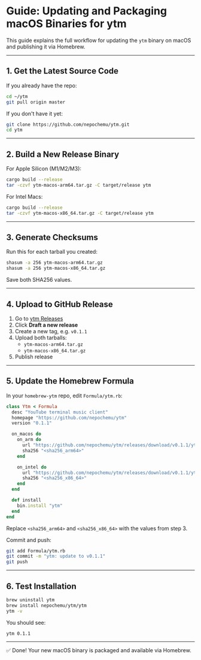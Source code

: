 # Guide: Updating and Packaging macOS Binaries for ytm

This guide explains the full workflow for updating the `ytm` binary on
macOS and publishing it via Homebrew.

------------------------------------------------------------------------

## 1. Get the Latest Source Code

If you already have the repo:

``` bash
cd ~/ytm
git pull origin master
```

If you don't have it yet:

``` bash
git clone https://github.com/nepochemu/ytm.git
cd ytm
```

------------------------------------------------------------------------

## 2. Build a New Release Binary

For Apple Silicon (M1/M2/M3):

``` bash
cargo build --release
tar -czvf ytm-macos-arm64.tar.gz -C target/release ytm
```

For Intel Macs:

``` bash
cargo build --release
tar -czvf ytm-macos-x86_64.tar.gz -C target/release ytm
```

------------------------------------------------------------------------

## 3. Generate Checksums

Run this for each tarball you created:

``` bash
shasum -a 256 ytm-macos-arm64.tar.gz
shasum -a 256 ytm-macos-x86_64.tar.gz
```

Save both SHA256 values.

------------------------------------------------------------------------

## 4. Upload to GitHub Release

1.  Go to [ytm Releases](https://github.com/nepochemu/ytm/releases)
2.  Click **Draft a new release**
3.  Create a new tag, e.g. `v0.1.1`
4.  Upload both tarballs:
    -   `ytm-macos-arm64.tar.gz`
    -   `ytm-macos-x86_64.tar.gz`
5.  Publish release

------------------------------------------------------------------------

## 5. Update the Homebrew Formula

In your `homebrew-ytm` repo, edit `Formula/ytm.rb`:

``` ruby
class Ytm < Formula
  desc "YouTube terminal music client"
  homepage "https://github.com/nepochemu/ytm"
  version "0.1.1"

  on_macos do
    on_arm do
      url "https://github.com/nepochemu/ytm/releases/download/v0.1.1/ytm-macos-arm64.tar.gz"
      sha256 "<sha256_arm64>"
    end

    on_intel do
      url "https://github.com/nepochemu/ytm/releases/download/v0.1.1/ytm-macos-x86_64.tar.gz"
      sha256 "<sha256_x86_64>"
    end
  end

  def install
    bin.install "ytm"
  end
end
```

Replace `<sha256_arm64>` and `<sha256_x86_64>` with the values from step
3.

Commit and push:

``` bash
git add Formula/ytm.rb
git commit -m "ytm: update to v0.1.1"
git push
```

------------------------------------------------------------------------

## 6. Test Installation

``` bash
brew uninstall ytm
brew install nepochemu/ytm/ytm
ytm -v
```

You should see:

    ytm 0.1.1

------------------------------------------------------------------------

✅ Done! Your new macOS binary is packaged and available via Homebrew.
